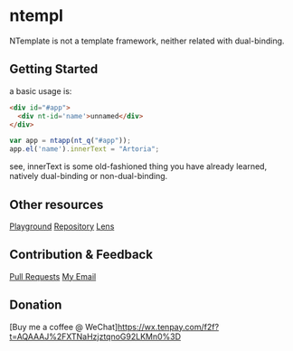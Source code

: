 # ntempl

NTemplate is not a template framework, neither related with dual-binding.

## Getting Started
a basic usage is:
```html
<div id="#app">
  <div nt-id='name'>unnamed</div>
</div>
```

```js
var app = ntapp(nt_q("#app"));
app.el('name').innerText = "Artoria";
```
see, innerText is some old-fashioned thing you have already learned, natively dual-binding or non-dual-binding.

## Other resources
[Playground](https://jsfiddle.net/sanae/rod708su/18/)
[Repository](https://github.com/Artoria/ntempl)
[Lens](http://hackage.haskell.org/package/lens)


## Contribution & Feedback
[Pull Requests](https://github.com/Artoria/ntempl/pulls)
[My Email](mailto:pochioly2008@gmail.com)

## Donation
[Buy me a coffee @ WeChat]https://wx.tenpay.com/f2f?t=AQAAAJ%2FXTNaHzjztqnoG92LKMn0%3D





